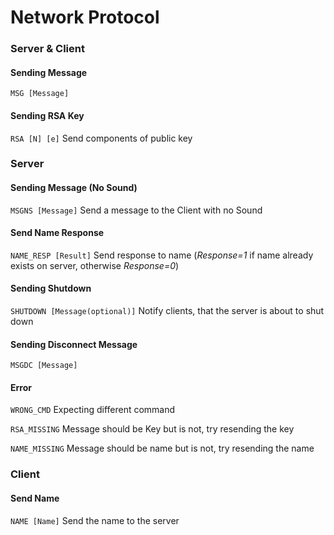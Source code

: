 # Network Protocol

### Server & Client

#### Sending Message

`MSG [Message]`

#### Sending RSA Key

`RSA [N] [e]` Send components of public key

### Server

#### Sending Message (No Sound)

`MSGNS [Message]` Send a message to the Client with no Sound

#### Send Name Response

`NAME_RESP [Result]` Send response to name (_Response=1_ if name already exists on server, otherwise _Response=0_)

#### Sending Shutdown

`SHUTDOWN [Message(optional)]` Notify clients, that the server is about to shut down

#### Sending Disconnect Message

`MSGDC [Message]`

#### Error

`WRONG_CMD` Expecting different command

`RSA_MISSING` Message should be Key but is not, try resending the key

`NAME_MISSING` Message should be name but is not, try resending the name

### Client

#### Send Name

`NAME [Name]` Send the name to the server
